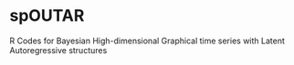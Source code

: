 # spOUTAR
R Codes for Bayesian High-dimensional Graphical time series with Latent Autoregressive structures
